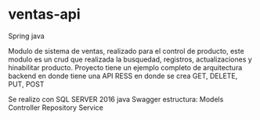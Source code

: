 # ventas-api
Spring java 

Modulo de sistema de ventas, realizado para el control de producto, este modulo es un crud que realizada la busquedad, registros, actualizaciones y hinabilitar producto. Proyecto tiene un ejemplo completo de arquitectura backend en donde tiene una API RESS en donde se crea GET, DELETE, PUT, POST

Se realizo con 
SQL SERVER 2016
java
Swagger
estructura:
Models
Controller
Repository
Service


